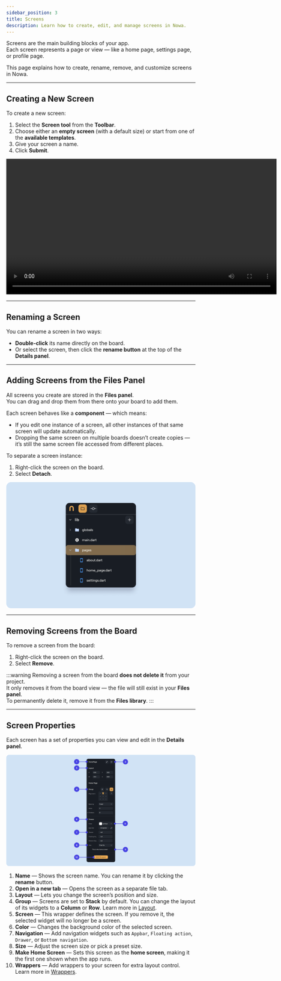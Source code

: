 ```yaml
---
sidebar_position: 3
title: Screens
description: Learn how to create, edit, and manage screens in Nowa.
---
```


Screens are the main building blocks of your app.  
Each screen represents a page or view — like a home page, settings page, or profile page.

This page explains how to create, rename, remove, and customize screens in Nowa.

---

## Creating a New Screen

To create a new screen:

1. Select the **Screen tool** from the **Toolbar**.  
2. Choose either an **empty screen** (with a default size) or start from one of the **available templates**.  
3. Give your screen a name.  
4. Click **Submit**.

<video controls width="720">
  <source src="/img/designer/Clipboard-20251002-101128-422.mp4" type="video/mp4" />
  Your browser does not support the video tag.
</video>

---

## Renaming a Screen

You can rename a screen in two ways:
- **Double-click** its name directly on the board.  
- Or select the screen, then click the **rename button** at the top of the **Details panel**.

---

## Adding Screens from the Files Panel

All screens you create are stored in the **Files panel**.  
You can drag and drop them from there onto your board to add them.

Each screen behaves like a **component** — which means:
- If you edit one instance of a screen, all other instances of that same screen will update automatically.  
- Dropping the same screen on multiple boards doesn’t create copies — it’s still the same screen file accessed from different places.

To separate a screen instance:
1. Right-click the screen on the board.  
2. Select **Detach**.

![](/img/designer/screens-pages.png)

---

## Removing Screens from the Board

To remove a screen from the board:
1. Right-click the screen on the board.  
2. Select **Remove**.

:::warning
Removing a screen from the board **does not delete it** from your project.  
It only removes it from the board view — the file will still exist in your **Files panel**.  
To permanently delete it, remove it from the **Files library**.
:::

---

## Screen Properties

Each screen has a set of properties you can view and edit in the **Details panel**.

![](/img/designer/screens-details-panel-1.png)

1. **Name** — Shows the screen name. You can rename it by clicking the **rename** button.  
2. **Open in a new tab** — Opens the screen as a separate file tab.  
3. **Layout** — Lets you change the screen’s position and size.  
4. **Group** — Screens are set to **Stack** by default. You can change the layout of its widgets to a **Column** or **Row**. Learn more in [Layout](./layout/intro-layout).  
5. **Screen** — This wrapper defines the screen. If you remove it, the selected widget will no longer be a screen.  
6. **Color** — Changes the background color of the selected screen.  
7. **Navigation** — Add navigation widgets such as `Appbar`, `Floating action`, `Drawer`, or `Bottom navigation`.  
8. **Size** — Adjust the screen size or pick a preset size.  
9. **Make Home Screen** — Sets this screen as the **home screen**, making it the first one shown when the app runs.  
10. **Wrappers** — Add wrappers to your screen for extra layout control. Learn more in [Wrappers](./wrappers/wrappers-intro).
